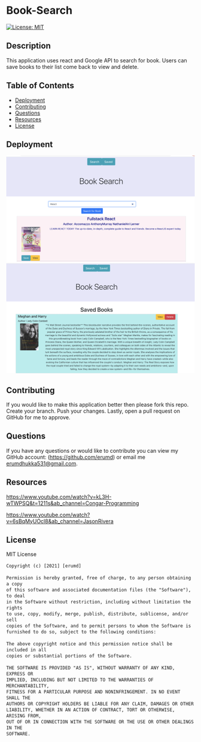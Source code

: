 # Book-Search

[![License: MIT](https://img.shields.io/badge/License-MIT-yellow.svg)](https://opensource.org/licenses/MIT)

## Description
This application uses react and Google API to search for book. Users can save books to their list come back to view and delete. 

## Table of Contents

- [Deployment](#deployment)
- [Contributing](#contributing)
- [Questions](#questions)
- [Resources](#resources)
- [License](#license)


## Deployment
![Screenshot](./images/webpage1.png)
![Screenshot](./images/webpage2.png)

## Contributing

If you would like to make this application better then please fork this repo. Create your branch. Push your changes. Lastly, open a pull request on GitHub for me to approve.

## Questions

If you have any questions or would like to contribute you can view my GitHub account:
(https://github.com/erumd)
or email me erumdhukka531@gmail.com.

## Resources

https://www.youtube.com/watch?v=kL3H-wTWPSQ&t=1211s&ab_channel=Congar-Programming

https://www.youtube.com/watch?v=6sBqMyUOcl8&ab_channel=JasonRivera


## License

MIT License

    Copyright (c) [2021] [erumd]

    Permission is hereby granted, free of charge, to any person obtaining a copy
    of this software and associated documentation files (the "Software"), to deal
    in the Software without restriction, including without limitation the rights
    to use, copy, modify, merge, publish, distribute, sublicense, and/or sell
    copies of the Software, and to permit persons to whom the Software is
    furnished to do so, subject to the following conditions:

    The above copyright notice and this permission notice shall be included in all
    copies or substantial portions of the Software.

    THE SOFTWARE IS PROVIDED "AS IS", WITHOUT WARRANTY OF ANY KIND, EXPRESS OR
    IMPLIED, INCLUDING BUT NOT LIMITED TO THE WARRANTIES OF MERCHANTABILITY,
    FITNESS FOR A PARTICULAR PURPOSE AND NONINFRINGEMENT. IN NO EVENT SHALL THE
    AUTHORS OR COPYRIGHT HOLDERS BE LIABLE FOR ANY CLAIM, DAMAGES OR OTHER
    LIABILITY, WHETHER IN AN ACTION OF CONTRACT, TORT OR OTHERWISE, ARISING FROM,
    OUT OF OR IN CONNECTION WITH THE SOFTWARE OR THE USE OR OTHER DEALINGS IN THE
    SOFTWARE.
